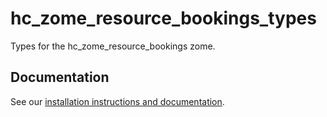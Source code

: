 # hc_zome_resource_bookings_types

Types for the hc_zome_resource_bookings zome.

## Documentation

See our [installation instructions and documentation](https://holochain-open-dev.github.io/resource).
